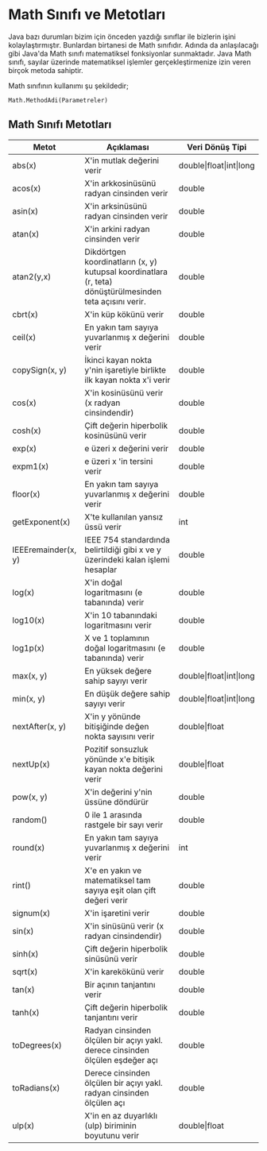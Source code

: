 # Math Sınıfı ve Metotları

Java bazı durumları bizim için önceden yazdığı sınıflar ile bizlerin işini kolaylaştırmıştır. Bunlardan birtanesi de Math sınıfıdır. Adında da anlaşılacağı gibi Java'da Math sınıfı matematiksel fonksiyonlar sunmaktadır. Java Math sınıfı, sayılar üzerinde matematiksel işlemler gerçekleştirmenize izin veren birçok metoda sahiptir.

Math sınıfının kullanımı şu şekildedir;

```
Math.MethodAdi(Parametreler)
```

## Math Sınıfı Metotları

| Metot               | Açıklaması                                                   | Veri Dönüş Tipi          |
| ------------------- | ------------------------------------------------------------ | ------------------------ |
| abs(x)              | X'in mutlak değerini verir                                   | double\|float\|int\|long |
| acos(x)             | X'in arkkosinüsünü radyan cinsinden verir                    | double                   |
| asin(x)             | X'in arksinüsünü radyan cinsinden verir                      | double                   |
| atan(x)             | X'in arkini radyan cinsinden verir                           | double                   |
| atan2(y,x)          | Dikdörtgen koordinatların (x, y) kutupsal koordinatlara (r, teta) dönüştürülmesinden teta açısını verir. | double                   |
| cbrt(x)             | X'in küp kökünü verir                                        | double                   |
| ceil(x)             | En yakın tam sayıya yuvarlanmış x değerini verir             | double                   |
| copySign(x, y)      | İkinci kayan nokta y'nin işaretiyle birlikte ilk kayan nokta x'i verir | double                   |
| cos(x)              | X'in kosinüsünü verir (x radyan cinsindendir)                | double                   |
| cosh(x)             | Çift değerin hiperbolik kosinüsünü verir                     | double                   |
| exp(x)              | e üzeri x değerini verir                                     | double                   |
| expm1(x)            | e üzeri x 'in tersini verir                                  | double                   |
| floor(x)            | En yakın tam sayıya yuvarlanmış x değerini verir             | double                   |
| getExponent(x)      | X'te kullanılan yansız üssü verir                            | int                      |
| IEEEremainder(x, y) | IEEE 754 standardında belirtildiği gibi x ve y üzerindeki kalan işlemi hesaplar | double                   |
| log(x)              | X'in doğal logaritmasını (e tabanında) verir                 | double                   |
| log10(x)            | X'in 10 tabanındaki logaritmasını verir                      | double                   |
| log1p(x)            | X ve 1 toplamının doğal logaritmasını (e tabanında) verir    | double                   |
| max(x, y)           | En yüksek değere sahip sayıyı verir                          | double\|float\|int\|long |
| min(x, y)           | En düşük değere sahip sayıyı verir                           | double\|float\|int\|long |
| nextAfter(x, y)     | X'in y yönünde bitişiğinde değen nokta sayısını verir        | double\|float            |
| nextUp(x)           | Pozitif sonsuzluk yönünde x'e bitişik kayan nokta değerini verir | double\|float            |
| pow(x, y)           | X'in değerini y'nin üssüne döndürür                          | double                   |
| random()            | 0 ile 1 arasında rastgele bir sayı verir                     | double                   |
| round(x)            | En yakın tam sayıya yuvarlanmış x değerini verir             | int                      |
| rint()              | X'e en yakın ve matematiksel tam sayıya eşit olan çift değeri verir | double                   |
| signum(x)           | X'in işaretini verir                                         | double                   |
| sin(x)              | X'in sinüsünü verir (x radyan cinsindendir)                  | double                   |
| sinh(x)             | Çift değerin hiperbolik sinüsünü verir                       | double                   |
| sqrt(x)             | X'in karekökünü verir                                        | double                   |
| tan(x)              | Bir açının tanjantını verir                                  | double                   |
| tanh(x)             | Çift değerin hiperbolik tanjantını verir                     | double                   |
| toDegrees(x)        | Radyan cinsinden ölçülen bir açıyı yakl. derece cinsinden ölçülen eşdeğer açı | double                   |
| toRadians(x)        | Derece cinsinden ölçülen bir açıyı yakl. radyan cinsinden ölçülen açı | double                   |
| ulp(x)              | X'in en az duyarlıklı (ulp) biriminin boyutunu verir         | double\|float            |